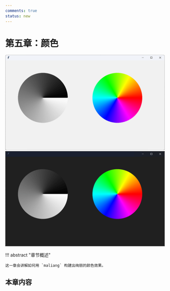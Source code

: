 ```yaml
---
comments: true
status: new
---
```


# 第五章：颜色

![preview-light](images/1-1.light.png#only-light)
![preview-dark](images/1-1.dark.png#only-dark)

!!! abstract "章节概述"

    这一章会讲解如何用 `maliang` 构建出绚丽的颜色效果。

## 本章内容
